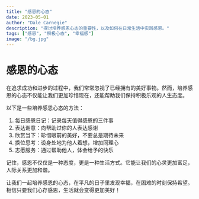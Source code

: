 ```yaml
---
title: "感恩的心态"
date: 2023-05-01
author: "Dale Carnegie"
description: "探讨培养感恩心态的重要性，以及如何在日常生活中实践感恩。"
tags: ["感恩", "积极心态", "幸福感"]
image: "/bg.jpg"
---
```


# 感恩的心态

在追求成功和进步的过程中，我们常常忽视了已经拥有的美好事物。然而，培养感恩的心态不仅能让我们更加珍惜现在，还能帮助我们保持积极乐观的人生态度。

以下是一些培养感恩心态的方法：

1. 每日感恩日记：记录每天值得感恩的三件事
2. 表达谢意：向帮助过你的人表达感谢
3. 欣赏当下：珍惜眼前的美好，不要总是期待未来
4. 换位思考：设身处地为他人着想，增加同理心
5. 志愿服务：通过帮助他人，体会给予的快乐

记住，感恩不仅仅是一种态度，更是一种生活方式。它能让我们的心灵更加富足，人际关系更加和谐。

让我们一起培养感恩的心态，在平凡的日子里发现幸福，在困难的时刻保持希望。相信只要我们心存感恩，生活就会变得更加美好！
